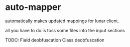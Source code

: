 # auto-mapper
automatically makes updated mappings for lunar client.

all you have to do is toss some files into the input sections

TODO:
Field deobfuscation
Class deobfuscation
